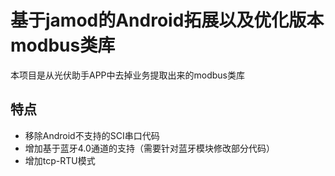 # 基于jamod的Android拓展以及优化版本modbus类库
本项目是从光伏助手APP中去掉业务提取出来的modbus类库

## 特点
- 移除Android不支持的SCI串口代码
- 增加基于蓝牙4.0通道的支持（需要针对蓝牙模块修改部分代码）
- 增加tcp-RTU模式